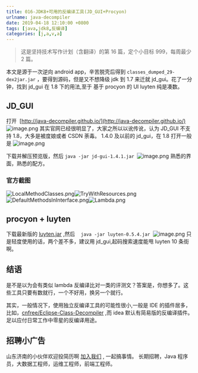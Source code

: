 ```yaml
---
title: 016-JDK8+可用的反编译工具(JD_GUI+Procyon)
urlname: java-decompiler
date: 2019-04-18 12:10:00 +0800
tags: [java,jdk8,反编译]
categories: [j,a,v,a]
---
```


> 这是坚持技术写作计划（含翻译）的第 16 篇，定个小目标 999，每周最少 2 篇。

本文是源于一次逆向 android app，辛苦脱壳后得到 `classes_dumped_29-dex2jar.jar` ，要得到源码，但是又不想降级 jdk 到 1.7 来迁就 jd_gui。花了一分钟，找到 jd_gui 在 1.8 下的用法,至于 基于 procyon 的 UI luyten 纯是凑数。

<!-- more -->

## JD_GUI

打开  [http://java-decompiler.github.io/](http://java-decompiler.github.io/)
![image.png](https://cdn.nlark.com/yuque/0/2019/png/226273/1555556972336-dbd69397-f0ee-454a-b39c-779eca71dd63.png#align=left&display=inline&height=678&name=image.png&originHeight=678&originWidth=1219&size=90920&status=done&width=1219)
其实官网已经很明显了，大家之所以以讹传讹，认为 JD_GUI 不支持 1.8，大多是被度娘或者 CSDN 荼毒。
1.4.0 及以前的 jd_gui，在 1.8 打开一般是
![image.png](https://cdn.nlark.com/yuque/0/2019/png/226273/1555557122787-0a3fac4f-3f1f-4da0-a48c-d7547ab217fa.png#align=left&display=inline&height=151&name=image.png&originHeight=151&originWidth=357&size=5587&status=done&width=357)

下载并解压预览版，然后 `java -jar jd-gui-1.4.1.jar` 
![image.png](https://cdn.nlark.com/yuque/0/2019/png/226273/1555557322830-cb8915d1-e7bd-4e98-921c-ede3571d0a02.png#align=left&display=inline&height=505&name=image.png&originHeight=505&originWidth=1094&size=76642&status=done&width=1094)
熟悉的界面，熟悉的配方。

### 官方截图

![LocalMethodClasses.png](https://cdn.nlark.com/yuque/0/2019/png/226273/1555557366601-a7591bd1-09c5-4287-833c-fc0324d02ee4.png#align=left&display=inline&height=425&name=LocalMethodClasses.png&originHeight=665&originWidth=1168&size=88222&status=done&width=746)![TryWithResources.png](https://cdn.nlark.com/yuque/0/2019/png/226273/1555557367229-70fe5c9d-b2be-421a-83df-0d90e890899c.png#align=left&display=inline&height=426&name=TryWithResources.png&originHeight=665&originWidth=1165&size=96487&status=done&width=746)![DefaultMethodsInInterface.png](https://cdn.nlark.com/yuque/0/2019/png/226273/1555557367292-f0ef5b46-5a2f-4576-9182-203baae7a0ff.png#align=left&display=inline&height=426&name=DefaultMethodsInInterface.png&originHeight=665&originWidth=1165&size=88222&status=done&width=746)![Lambda.png](https://cdn.nlark.com/yuque/0/2019/png/226273/1555557367324-1e872a6b-a4e2-4ce7-a852-305362ae113f.png#align=left&display=inline&height=426&name=Lambda.png&originHeight=665&originWidth=1165&size=82190&status=done&width=746)

## procyon + luyten

下载最新版的 [luyten.jar](https://github.com/deathmarine/Luyten/releases) ,然后    `java -jar luyten-0.5.4.jar` 
![image.png](https://cdn.nlark.com/yuque/0/2019/png/226273/1555557560115-d10ea3a0-3d78-46e7-a6ab-13047ae1f347.png#align=left&display=inline&height=516&name=image.png&originHeight=516&originWidth=942&size=68141&status=done&width=942)
只是轻度使用的话，两个差不多，建议用 jd_gui,起码搜索速度能甩 luyten 10 条街啊。

## 结语

是不是以为会有类似 lambda 反编译比对一类的评测文？答案是，你想多了。这些工具只要有数就行，一个不好用，换另一个就行。

其实，一般情况下，使用独立反编译工具的可能性很小,一般是 IDE 的插件居多，比如，[cnfree/Eclipse-Class-Decompiler](https://github.com/cnfree/Eclipse-Class-Decompiler) ,而 idea 默认有简易版的反编译插件。足以应付日常工作中零星的反编译用途。

## 招聘小广告

山东济南的小伙伴欢迎投简历啊 [加入我们](https://www.shunnengnet.com/index.php/Home/Contact/join.html) , 一起搞事情。
长期招聘，Java 程序员，大数据工程师，运维工程师，前端工程师。

